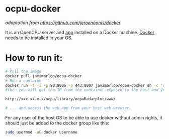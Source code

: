 ocpu-docker
===========

*adaptation from https://github.com/jeroenooms/docker*

It is an OpenCPU server and [app](https://github.com/javimarlop/ocpu-radarplot-sochi) installed on a Docker machine. [Docker](https://www.docker.com/) needs to be installed in your OS.

# How to run it:

```bash
# Pull the image
docker pull javimarlop/ocpu-docker
# Run a container
docker run -t -i -p 80:8006 -p 443:8007 javimarlop/ocpu-docker sh -c 'service opencpu restart && /bin/bash'
#then you will get the IP from the container exposed to the host and you can directly try:

http://xxx.xx.x.x/ocpu/library/ocpuRadarplot/www/

# ... and access the web app from your host web-browser.
```
For any user of the host OS to be able to use docker without admin rights, it should just be added to the docker group like this:

```bash
sudo usermod -aG docker username
```

